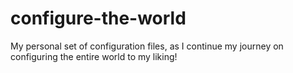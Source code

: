 # configure-the-world
My personal set of configuration files, as I continue my journey on configuring the entire world to my liking!

